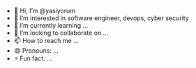 - 👋 Hi, I’m @yasiyorum
- 👀 I’m interested in software engineer, devops, cyber security
- 🌱 I’m currently learning ...
- 💞️ I’m looking to collaborate on ...
- 📫 How to reach me ...
- 😄 Pronouns: ...
- ⚡ Fun fact: ...

<!---
yasiyorum/yasiyorum is a ✨ special ✨ repository because its `README.md` (this file) appears on your GitHub profile.
You can click the Preview link to take a look at your changes.
--->
